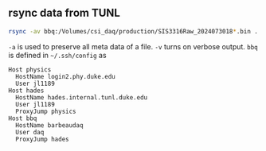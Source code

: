 ## rsync data from TUNL

```sh
rsync -av bbq:/Volumes/csi_daq/production/SIS3316Raw_2024073018*.bin .
```

`-a` is used to preserve all meta data of a file. `-v` turns on verbose output. `bbq` is defined in `~/.ssh/config` as

```sshconfig
Host physics
  HostName login2.phy.duke.edu
  User jl1189
Host hades
  HostName hades.internal.tunl.duke.edu
  User jl1189
  ProxyJump physics
Host bbq
  HostName barbeaudaq
  User daq
  ProxyJump hades
```
